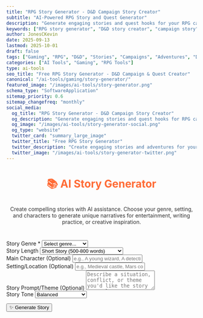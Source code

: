 ```yaml
---
title: "RPG Story Generator - D&D Campaign Story Creator"
subtitle: "AI-Powered RPG Story and Quest Generator"
description: "Generate engaging stories and quest hooks for your RPG campaigns. Create compelling narratives, adventures, and plot lines for D&D and tabletop gaming sessions."
keywords: ["RPG story generator", "D&D story creator", "campaign story", "quest generator", "RPG plot", "adventure generator", "DnD stories", "tabletop RPG", "campaign ideas", "quest hooks"]
author: JonesCKevin
date: 2025-09-13
lastmod: 2025-10-01
draft: false
tags: ["Gaming", "RPG", "D&D", "Stories", "Campaigns", "Adventures", "DM Tools", "AI", "Tools"]
categories: ["AI Tools", "Gaming", "RPG Tools"]
type: ai-tools
seo_title: "Free RPG Story Generator - D&D Campaign & Quest Creator"
canonical: "/ai-tools/gaming/story-generator/"
featured_image: "/images/ai-tools/story-generator.png"
schema_type: "SoftwareApplication"
sitemap_priority: 0.6
sitemap_changefreq: "monthly"
social_media:
  og_title: "RPG Story Generator - D&D Campaign Story Creator"
  og_description: "Generate engaging stories and quest hooks for RPG campaigns. Create compelling narratives for D&D and tabletop games."
  og_image: "/images/ai-tools/story-generator-social.png"
  og_type: "website"
  twitter_card: "summary_large_image"
  twitter_title: "Free RPG Story Generator"
  twitter_description: "Create engaging stories and adventures for your D&D campaigns with AI. Perfect for DMs and storytellers."
  twitter_image: "/images/ai-tools/story-generator-twitter.png"
---
```



<link rel="stylesheet" href="story-generator.css">

<h1 style="text-align: center; margin-bottom: 30px; color: #ff6b35;">📚 AI Story Generator</h1>
<p style="text-align: center; margin-bottom: 40px; opacity: 0.9;">
Create compelling stories with AI assistance. Choose your genre, setting, and characters to generate unique narratives for entertainment, writing practice, or creative inspiration.
</p>

<form id="storyForm">
<div class="form-group">
<label for="storyGenre">Story Genre *</label>
<select id="storyGenre" required>
<option value="">Select genre...</option>
<option value="fantasy">Fantasy</option>
<option value="sci-fi">Science Fiction</option>
<option value="mystery">Mystery</option>
<option value="romance">Romance</option>
<option value="thriller">Thriller</option>
<option value="horror">Horror</option>
<option value="adventure">Adventure</option>
<option value="drama">Drama</option>
<option value="comedy">Comedy</option>
<option value="historical">Historical Fiction</option>
<option value="post-apocalyptic">Post-Apocalyptic</option>
<option value="superhero">Superhero</option>
</select>
</div>

<div class="form-group">
<label for="storyLength">Story Length</label>
<select id="storyLength">
<option value="short">Short Story (500-800 words)</option>
<option value="medium">Medium Story (1000-1500 words)</option>
<option value="long">Long Story (2000+ words)</option>
<option value="flash">Flash Fiction (200-300 words)</option>
</select>
</div>

<div class="form-group">
<label for="mainCharacter">Main Character (Optional)</label>
<input type="text" id="mainCharacter" placeholder="e.g., A young wizard, A detective, A space explorer...">
</div>

<div class="form-group">
<label for="setting">Setting/Location (Optional)</label>
<input type="text" id="setting" placeholder="e.g., Medieval castle, Mars colony, Victorian London...">
</div>

<div class="form-group">
<label for="storyPrompt">Story Prompt/Theme (Optional)</label>
<textarea id="storyPrompt" rows="3" placeholder="Describe a situation, conflict, or theme you'd like the story to explore..."></textarea>
</div>

<div class="form-group">
<label for="tone">Story Tone</label>
<select id="tone">
<option value="balanced">Balanced</option>
<option value="dark">Dark & Serious</option>
<option value="light">Light & Humorous</option>
<option value="mysterious">Mysterious</option>
<option value="inspiring">Inspiring & Uplifting</option>
<option value="dramatic">Dramatic & Intense</option>
</select>
</div>

<button type="button" class="btn-primary" onclick="generateStory()">✨ Generate Story</button>
</form>

<div id="loadingDiv" class="loading" style="display: none;">
Crafting your story...
</div>

<div id="errorDiv" style="display: none;"></div>

<div id="resultDiv" style="display: none;">
<h3 style="color: #ff6b35; margin-bottom: 20px;">Generated Story</h3>
<div class="result-content" id="resultContent"></div>

<div style="margin-top: 30px; gap: 15px; display: flex; justify-content: center; flex-wrap: wrap;">
<button class="btn-primary" onclick="copyResult()" style="width: auto; padding: 10px 20px;">📋 Copy to Clipboard</button>
<button class="btn-primary" onclick="downloadResult('markdown')" style="width: auto; padding: 10px 20px; background: linear-gradient(135deg, #28a745, #34ce57);">📄 Download Markdown</button>
<button class="btn-primary" onclick="generateVariation()" style="width: auto; padding: 10px 20px; background: linear-gradient(135deg, #6f42c1, #8e5bcd);">📖 Generate Alternative</button>

</div>
</div>


<script src="story-generator.js"></script>





